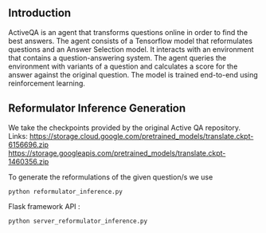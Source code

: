 ## Introduction
ActiveQA is an agent that transforms questions online in order to find the best
answers. The agent consists of a Tensorflow model that reformulates questions
and an Answer Selection model. It interacts with an environment that contains
a question-answering system. The agent queries the environment with variants
of a question and calculates a score for the answer against the original
question. The model is trained end-to-end using reinforcement learning.

## Reformulator Inference Generation

We take the checkpoints provided by the original Active QA repository.
Links:
https://storage.cloud.google.com/pretrained_models/translate.ckpt-6156696.zip
https://storage.googleapis.com/pretrained_models/translate.ckpt-1460356.zip

To generate the reformulations of the given question/s we use 
```
python reformulator_inference.py
```
Flask framework API :
```
python server_reformulator_inference.py
```
